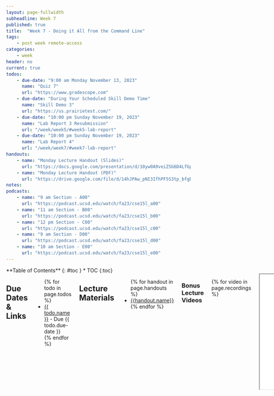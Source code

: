 ```yaml
---
layout: page-fullwidth
subheadline: Week 7
published: true
title:  "Week 7 - Doing it All from the Command Line"
tags:
    - post week remote-access
categories:
    - week
header: no
current: true
todos:
    - due-date: "9:00 am Monday November 13, 2023"
      name: "Quiz 7"
      url: "https://www.gradescope.com"
    - due-date: "During Your Scheduled Skill Demo Time"
      name: "Skill Demo 3"
      url: "https://us.prairietest.com/"
    - due-date: "10:00 pm Sunday November 19, 2023"
      name: "Lab Report 3 Resubmission"
      url: "/week/week5/#week5-lab-report"
    - due-date: "10:00 pm Sunday November 19, 2023"
      name: "Lab Report 4"
      url: "/week/week7/#week7-lab-report"
handouts:
    - name: "Monday Lecture Handout (Slides)"
      url: "https://docs.google.com/presentation/d/10yw0A9veiZSG6D4LfGpwVbSyRq_ov44qzM5lAduB2vM/edit?usp=sharing"
    - name: "Monday Lecture Handout (PDF)"
      url: "https://drive.google.com/file/d/14hJPAw_pNI3IfhPF5S3tp_bfgDRiB-qE/view?usp=sharing"
notes:
podcasts:
    - name: "9 am Section - A00"
      url: "https://podcast.ucsd.edu/watch/fa23/cse15l_a00"
    - name: "11 am Section - B00"
      url: "https://podcast.ucsd.edu/watch/fa23/cse15l_b00"
    - name: "12 pm Section - C00"
      url: "https://podcast.ucsd.edu/watch/fa23/cse15l_c00"
    - name: "9 am Section - D00"
      url: "https://podcast.ucsd.edu/watch/fa23/cse15l_d00"
    - name: "10 am Section - E00"
      url: "https://podcast.ucsd.edu/watch/fa23/cse15l_e00"
---
```


<div class="row">
<div class="medium-4 medium-push-8 columns" markdown="1">
<div class="panel radius fixed-toc"  data-options="sticky_on:large" markdown="1">
**Table of Contents**
{: #toc }
*  TOC
{:toc}
</div>
</div><!-- /.medium-4.columns -->

<div class="medium-8 medium-pull-4 columns" markdown="1">

## Due Dates & Links

<ul>
{% for todo in page.todos %}
<li><a href="{{ todo.url }}">{{ todo.name }}</a> - Due {{ todo.due-date }}</li>
{% endfor %}
</ul>

## Lecture Materials
<ul>
{% for handout in page.handouts %}
<li><a href="{{handout.url}}">{{handout.name}}</a></li>
{% endfor %}
</ul>

### Bonus Lecture Videos

{% for video in page.recordings %}
<iframe src="{{video.url}}" width="560" height="315" allow="autoplay; accelerometer; autoplay; clipboard-write; encrypted-media; gyroscope; picture-in-picture; web-share" allowfullscreen></iframe>
{% endfor %}

### Extra Video Shorts

{% for video in page.videos %}
<iframe width="560" height="315" src="{{video.url}}" title="YouTube video player" frameborder="0" allow="accelerometer; autoplay; clipboard-write; encrypted-media; gyroscope; picture-in-picture; web-share" allowfullscreen></iframe> 
{% endfor %}

<!-- ### In-class notes
{% for note in page.notes %}
<a href="{{ note.url }}">{{ note.name }}</a>
<iframe src="{{ note.url }}/preview" width="640" height="480" allow="autoplay"></iframe>
{% endfor %} -->

### Links to Podcast
**Note:** Links will require you to log in as a UCSD student
<ul>
{% for link in page.podcasts %} 
<li><a href="{{link.url}}">{{link.name}}</a></li>
{% endfor %}
</ul>

## Lab Tasks

Discuss with your group:
![Image](../../images/questionofweek7.png)

This lab will be focused on doing all the tasks we've been doing so far _solely
from the command line_. That means using `vim` for editing and the `git` command
line tools for cloning and pushing.

### Editing from the command line: `vim`

Log into `ieng6`. Run the command `vimtutor`. Set a timer for 20 minutes.

Complete the first two lessons (go past lesson 2 if you can in 20 minutes).
Really do the exercises!

After the 20 minutes are up, clone this repository which has a subset of the
code from the week 3 lab:

```
$ git clone https://github.com/ucsd-cse15l-s23/lab7
```

Then, **in pairs**, you are going to write down _exactly_ the keys to press to
make an edit to fix the test. You'll share these instructions in your shared lab
doc, and the next group is going to use them to try and replicate what you did.

So: Fix the program using what you learned about `vim` in the tutorial (as a
reminder, you're changing the `index1` to `index2` in `ListExamples.java`). 
Re-run the tests to make sure it works. Keep extremely accurate track of
what you had to type to make this happen. You might even want to change the file
back to its initial state (`u` is the command for undo in `vim`) and
double-check that the instructions you are giving are good. When you're
satisfied, write down the list of keys that need to be pressed (including all
uses of Backspace, Enter, Escape, and so on!) in the shared notes doc. Have one
partner in your pair do this typing; the other partner shouldn't make the edits
yet because they will in the next step.

Then, go around the groups one at a time. The group to your left should use your
instructions to try and make the edit, then the next group to their left will
use their instructions, and so on. Watch carefully! Was each group able to? Why
or why not?  Did the group typing do something that didn't match the
instructions, were the instructions not complete, or did something else happen?
Don't leave any mysteries!

You can press Ctrl (or Cmd)-Shift-p and start typing "screencast" to turn on
screencasting mode so others can see what you type.

**Discuss and refine**: After you do this, discuss how you could make the
process easier. Did you have to press the arrow keys a lot? Are there `vim`
commands that could have improved the process? How short of a key sequence can
you make it to perform this edit? Can you get it under 20 keypresses including
save and exit? Under 15?

If you finish quickly and want to practice more, each group can choose **one**
of the following tasks, and repeat this whole process (design the keys to press
in pairs, write them down in the notes, then go around and try the instructions
one pair at a time, with others looking on and observing).

- In `ListExamples.java`, change the name of the `sc` parameter of
`filter`, and all of its uses, to instead be called `checker`.
- In `ListExamples.java`, add a new line at the top of the first `while` loop in `merge` that prints out the current values of `index1` and `index2`.
- In `ListExamplesTests.java`, add a test for `merge` on two empty lists.

After watching the other groups do their work, can you think of any ways to
improve your instructions?

### Speeding up Command Line Tasks

There are many things we can do to speed up working with the command line,
making it more efficient and easy to use. Working quickly can dramatically
change how difficult future programming tasks are for you, so it's worth
spending time getting better at using your tools.

In this lab, you’re going to learn how to make this process a lot easier for
you.  Then, you will measure your improvement as you learn to complete the
command line tasks most efficiently. As you do this, check in with the people in
your group to see how they are doing things more or less efficiently than you,
and share tips.

#### Timing Tasks

These are the tasks you will be timing yourself on. As setup, Make a fork of
[the lab 7 repo](https://github.com/ucsd-cse15l-s23/lab7) on your Github
account, so it starts as an exact copy of our repository. Before timing yourself
again, make sure to delete and re-fork the repository so you’re starting from a
clean state.  The TAs were able to get under 5 minutes after a couple of tries.

So a run through this process will look like this. Don't do it just yet, though.
There's a little bit of setup involved!

1. **Setup** Delete any existing forks of the repository you have on your account
2. **Setup** Fork the repository
3. **The real deal** Start the timer!
1. Log into ieng6
2. Clone your fork of the repository from your Github account
3. Run the tests, demonstrating that they fail
4. Edit the code file `ListExamples.java` to fix the failing test (as a reminder, the error in the code is just that `index1` is used instead of `index2` in the final loop in `merge`)
5. Run the tests, demonstrating that they now succeed
6. Commit and push the resulting change to your Github account

#### Generating SSH Keys for ieng6

If you haven't yet, go back to the [week 3
lab](https://ucsd-cse15l-f23.github.io/week/week3/#setting-up-ssh-keys-for-easy-access-and-two-new-commands)
and make sure you are set up to SSH without a password using keys!

#### Generating SSH Keys for GitHub

You can access and write data in repositories on GitHub.com using SSH. When you
connect via SSH, you authenticate using a private key file on your local
machine, which in our case will be the ieng6 machine. 

Create a private SSH key file on ieng6. This is a **new** private key just for
accessing Github from your course-specific account.
- Login to ieng6 as usual (hopefully, without typing a password now!)
- Run the command `ssh-keygen`, and again press Enter until the command completes and shows the "randomart image"

Next, we want to add the public key to your **Github** account. This is like
the step of copying the public key to `authorized_keys` on `ieng6`, but instead
we're copying to Github.

- Display the SSH public key generated above to your clipboard using `cat` like
below; you can copy it by highlighting and right-clicking
  - `cat <path of your ssh key .pub file>`
- Open your Github account on the browser.
- In the upper right corner, click on your profile photo, then click **Settings**.
- In the “Access” section of the sidebar, click **SSH and GPG keys**.
- Click **New SSH key** or **Add SSH key** under the “SSH keys” section.
- Add a “Title” to your key (ex: _Your Name_’s ieng6 machine).
- Select the “Key Type” to be an Authentication Key
- Copy your public key from the output of the `cat` command and paste it into the “Key” field
- Click **Add SSH key**.
- If prompted, confirm access to your account on Github.

Go back to the `ieng6` terminal and:	
- Run the following command to add Github.com as a recognized host (this avoids
the scary yes/no prompt about accepting new connections the first time you
connect)
  - `$ ssh-keyscan -t rsa github.com >> ~/.ssh/known_hosts`
  - `>>` means "append stdout of the command to file"
- Check your connection by running the following command: 
  - `$ ssh -T git@github.com`
  - It will say something like "Hi supercoolstudent1234! You've successfully authenticated, but GitHub does not provide shell access."

Now we have an SSH key which can be used to authenticate to GitHub! In addition to
using `https` clone URLs, we can now use `SSH` clone URLs that look like this:

![Image](../../images/clone_with_ssh.png)

Crucially, these will allow both cloning **and** pushing to the repository (as
long as your account has access). With this done, try cloning **your fork** of
the lab 7 repository (make a fork if you didn't already), then making a small
change, and pushing it with the command line.

**Important**: For the rest of the lab, make sure to clone using the `SSH` clone URLs as described above!

If you're not sure how to add, commit, and push from the command line, refer to
[this past lecture video](https://drive.google.com/file/d/1Dlxi5vlfHKRu5v3Vwr7OMbZuINohMn1q/view).

Make sure you can make a change to your repository by editing, adding, and
pushing all from the command line before going on!

#### Baseline

First, we'll take a baseline measurement of performing the tasks above by timing
yourself. Your phone may have a timer app, or you can find one by searching for
online timers. The steps from above are duplicated here:

1. **Setup** Delete any existing forks of the repository you have on your account
2. **Setup** Fork the repository
3. **The real deal** Start the timer!
1. Log into ieng6
2. Clone your fork of the repository from your Github account (using the `SSH` URL)
3. Run the tests, demonstrating that they fail
4. Edit the code file to fix the failing test
5. Run the tests, demonstrating that they now succeed
6. Commit and push the resulting change to your Github account (you can pick any commit message!) 

**Write down in notes:** What was your baseline time? Did your lab partner have
a faster baseline than you? If so, do they have any tips to help you get
started on boosting your efficiency?

#### Speeding Up

Now, you will explore various ways that you can speed up your work. Try all the
steps below, and find out what works best (and what doesn’t work) for you!

1. Using Bash History (up/down arrows)
    - You can use the “up” and “down” arrows to go through the history of
    commands you have executed, it makes executing the same command much easier!
    If you run the commands you care about, then log out and back in, they are
    still in the command history!
    - You can use Ctrl-R to **search** your command history. At the bash prompt,
    type Ctrl-R and then start typing part of a command – what shows up?
    Experiment with using Ctrl-R

2. Using Tab
    - You can use the Tab key to speed up typing commands in the command line in
    the following ways:
      - Start typing the first few letters of a command or path. Pressing tab
      once will autofill the rest of the line up to the point where there are
      multiple potential possibilities. If you press tab a second time, it will
      show you all of the possibilities for what it could autocomplete to. 

3. Keyboard Shortcuts while editing commands
    - More details at: [https://www.redhat.com/sysadmin/shortcuts-command-line-navigation](https://www.redhat.com/sysadmin/shortcuts-command-line-navigation)
    - Have you had a time where you mistyped one of the commands and had to backspace all the way back to fix the problem? There’s a better way!
      - `Ctrl-U` deletes everything from the current cursor position to the beginning of the line
      - `Ctrl-K` deletes everything from the current cursor position to the end of the line
      - `Ctrl-A` goes back to the beginning of the line
      - `Ctrl-E` goes to the end of the line
      - `Ctrl-W` deletes the last word
      - `Alt-Left`/`Alt-Right` (Windows) or `Option-Left`/`Option-Right` (Mac) to move by word
      - Click the “left” or “right” arrow to go to the left/right end of any selection!

4. Quick Copy/Paste
    - Use these keyboard shortcuts to highlight text quicker:
      - Double click – selects an entire word
      - Triple click - selects an entire paragraph
      - `Alt+Shift-Left/Alt+Shift-Right` (Windows) or
      `Option+Shift-Left/Option+Shift-Right` (Mac) -  select multiple words

    - On Mac: 
      - `Command-C` to copy
      - `Command-V` to paste

    - On Windows: 
      - `Ctrl-C` to copy
      - `Ctrl-V` to paste
      - Right click to paste in Windows terminal

## New PR!

After practicing with the above, time yourself again doing the same tasks. Don't
forget to delete and re-fork the repository before timing!

**Write down in notes:** How much were you able to improve from your baseline?

## Lab Report 4 - Vim (Week 7) {#week7-lab-report}

For the lab report this week, reproduce the task from above on your own. For each
numbered step starting right after the timer (so steps 4-9), take a screenshot,
and write down exactly which keys you pressed to get to that step.  For special
characters like `<enter>` or `<tab>`, write them in angle brackets with code
formatting. Then, summarize the commands you ran and what the effect of those
keypresses were.

For example, when you run the tests, you might want to use the up arrow or
Ctrl-R to access your bash history rather than typing in the full command with
classpath, etc. You might say something like this accompanying the screenshot
for running the tests:

> Keys pressed:
> `<up><up><up><up><enter>`, `<up><up><up><up><enter>`
> The `javac -cp .:lib/hamcrest-core-1.3.jar:lib/junit-4.13.2.jar *.java` command
> was 4 up in the search history, so I used up arrow to access it. Then the `java
> -cp .:lib/hamcrest-core-1.3.jar:lib/junit-4.13.2.jar
> org.junit.runner.JUnitCore ...` command was 4 up in the history, so I accessed
> and ran it in the same way.

Add this lab report to your Github Pages site, and submit a PDF of it as usual.
